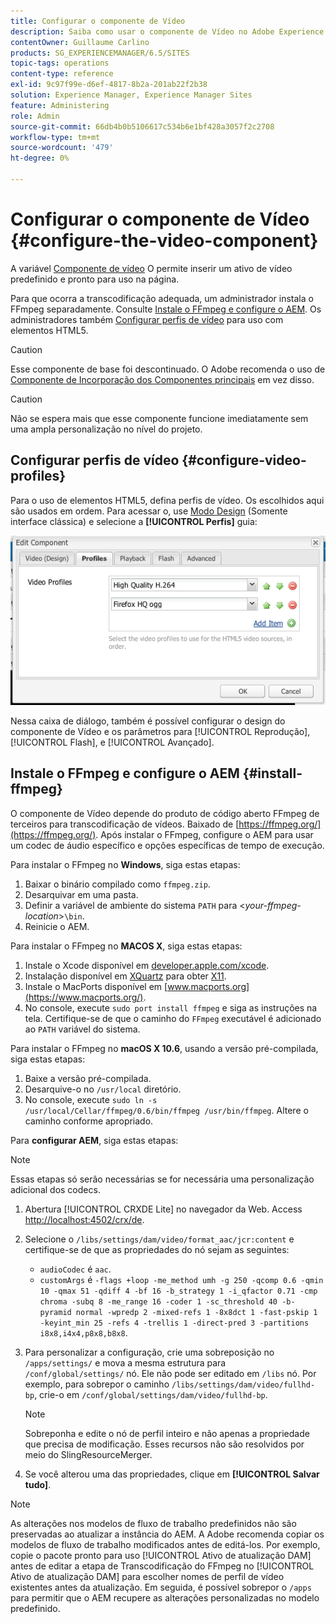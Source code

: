 ```yaml
---
title: Configurar o componente de Vídeo
description: Saiba como usar o componente de Vídeo no Adobe Experience Manager para colocar um ativo de vídeo predefinido e pronto para uso na sua página.
contentOwner: Guillaume Carlino
products: SG_EXPERIENCEMANAGER/6.5/SITES
topic-tags: operations
content-type: reference
exl-id: 9c97f99e-d6ef-4817-8b2a-201ab22f2b38
solution: Experience Manager, Experience Manager Sites
feature: Administering
role: Admin
source-git-commit: 66db4b0b5106617c534b6e1bf428a3057f2c2708
workflow-type: tm+mt
source-wordcount: '479'
ht-degree: 0%

---
```


# Configurar o componente de Vídeo {#configure-the-video-component}

A variável [Componente de vídeo](/help/sites-authoring/default-components-foundation.md#video) O permite inserir um ativo de vídeo predefinido e pronto para uso na página.

Para que ocorra a transcodificação adequada, um administrador instala o FFmpeg separadamente. Consulte [Instale o FFmpeg e configure o AEM](#install-ffmpeg). Os administradores também [Configurar perfis de vídeo](#configure-video-profiles) para uso com elementos HTML5.

>[!CAUTION]
>
>Esse componente de base foi descontinuado. O Adobe recomenda o uso de [Componente de Incorporação dos Componentes principais](https://experienceleague.adobe.com/docs/experience-manager-core-components/using/wcm-components/embed.html) em vez disso.

>[!CAUTION]
>
>Não se espera mais que esse componente funcione imediatamente sem uma ampla personalização no nível do projeto.

## Configurar perfis de vídeo {#configure-video-profiles}

Para o uso de elementos HTML5, defina perfis de vídeo. Os escolhidos aqui são usados em ordem. Para acessar o, use [Modo Design](/help/sites-authoring/default-components-designmode.md) (Somente interface clássica) e selecione a **[!UICONTROL Perfis]** guia:

![chlimage_1-317](assets/chlimage_1-317.png)

Nessa caixa de diálogo, também é possível configurar o design do componente de Vídeo e os parâmetros para [!UICONTROL Reprodução], [!UICONTROL Flash], e [!UICONTROL Avançado].

## Instale o FFmpeg e configure o AEM {#install-ffmpeg}

O componente de Vídeo depende do produto de código aberto FFmpeg de terceiros para transcodificação de vídeos. Baixado de [https://ffmpeg.org/](https://ffmpeg.org/). Após instalar o FFmpeg, configure o AEM para usar um codec de áudio específico e opções específicas de tempo de execução.

Para instalar o FFmpeg no **Windows**, siga estas etapas:

1. Baixar o binário compilado como `ffmpeg.zip`.
1. Desarquivar em uma pasta.
1. Definir a variável de ambiente do sistema `PATH` para &lt;*your-ffmpeg-location*>`\bin`.
1. Reinicie o AEM.

Para instalar o FFmpeg no **MACOS X**, siga estas etapas:

1. Instale o Xcode disponível em [developer.apple.com/xcode](https://developer.apple.com/xcode/).
1. Instalação disponível em [XQuartz](https://www.xquartz.org) para obter [X11](https://support.apple.com/en-us/100724).
1. Instale o MacPorts disponível em [www.macports.org](https://www.macports.org/).
1. No console, execute `sudo port install ffmpeg` e siga as instruções na tela. Certifique-se de que o caminho do `FFmpeg` executável é adicionado ao `PATH` variável do sistema.

Para instalar o FFmpeg no **macOS X 10.6**, usando a versão pré-compilada, siga estas etapas:

1. Baixe a versão pré-compilada.
1. Desarquive-o no `/usr/local` diretório.
1. No console, execute `sudo ln -s /usr/local/Cellar/ffmpeg/0.6/bin/ffmpeg /usr/bin/ffmpeg`. Altere o caminho conforme apropriado.

Para **configurar AEM**, siga estas etapas:

>[!NOTE]
>
>Essas etapas só serão necessárias se for necessária uma personalização adicional dos codecs.

1. Abertura [!UICONTROL CRXDE Lite] no navegador da Web. Access [http://localhost:4502/crx/de](http://localhost:4502/crx/de).
2. Selecione o `/libs/settings/dam/video/format_aac/jcr:content` e certifique-se de que as propriedades do nó sejam as seguintes:

   * `audioCodec` é `aac`.
   * `customArgs` é `-flags +loop -me_method umh -g 250 -qcomp 0.6 -qmin 10 -qmax 51 -qdiff 4 -bf 16 -b_strategy 1 -i_qfactor 0.71 -cmp chroma -subq 8 -me_range 16 -coder 1 -sc_threshold 40 -b-pyramid normal -wpredp 2 -mixed-refs 1 -8x8dct 1 -fast-pskip 1 -keyint_min 25 -refs 4 -trellis 1 -direct-pred 3 -partitions i8x8,i4x4,p8x8,b8x8`.

3. Para personalizar a configuração, crie uma sobreposição no `/apps/settings/` e mova a mesma estrutura para `/conf/global/settings/` nó. Ele não pode ser editado em `/libs` nó. Por exemplo, para sobrepor o caminho `/libs/settings/dam/video/fullhd-bp`, crie-o em `/conf/global/settings/dam/video/fullhd-bp`.

   >[!NOTE]
   >
   >Sobreponha e edite o nó de perfil inteiro e não apenas a propriedade que precisa de modificação. Esses recursos não são resolvidos por meio do SlingResourceMerger.

4. Se você alterou uma das propriedades, clique em **[!UICONTROL Salvar tudo]**.

>[!NOTE]
>
>As alterações nos modelos de fluxo de trabalho predefinidos não são preservadas ao atualizar a instância do AEM. A Adobe recomenda copiar os modelos de fluxo de trabalho modificados antes de editá-los. Por exemplo, copie o pacote pronto para uso [!UICONTROL Ativo de atualização DAM] antes de editar a etapa de Transcodificação do FFmpeg no [!UICONTROL Ativo de atualização DAM] para escolher nomes de perfil de vídeo existentes antes da atualização. Em seguida, é possível sobrepor o `/apps` para permitir que o AEM recupere as alterações personalizadas no modelo predefinido.
